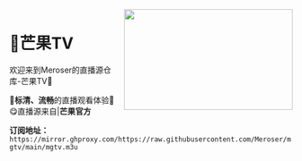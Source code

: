 <img align="right" width="300" height="180" src="https://cdn.jsdelivr.net/gh/wanglindl/TVlogo@main/img/Hunan.png">

# 🍋芒果TV
欢迎来到Meroser的直播源仓库-芒果TV🎉

🎈**标清、流畅**的直播观看体验🎈
😋直播源来自|**芒果官方**

**订阅地址：** `https://mirror.ghproxy.com/https://raw.githubusercontent.com/Meroser/mgtv/main/mgtv.m3u`

